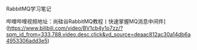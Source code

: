 RabbitMQ学习笔记

哔哩哔哩视频地址：尚硅谷RabbitMQ教程丨快速掌握MQ消息中间件](https://www.bilibili.com/video/BV1cb4y1o7zz/?spm_id_from=333.788.video.desc.click&vd_source=deaac812ac30a14db6a4953306add3e5)